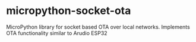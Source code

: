 # micropython-socket-ota
MicroPython library for socket based OTA over local networks. Implements OTA functionality similar to Arudio ESP32
